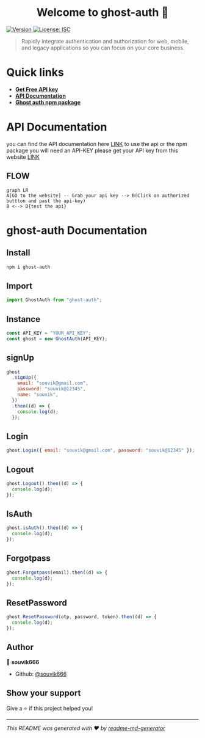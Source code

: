 <h1 align="center">Welcome to ghost-auth 👋</h1>
<p>
  <a href="https://www.npmjs.com/package/ghost-auth" target="_blank">
    <img alt="Version" src="https://img.shields.io/npm/v/ghost-auth.svg">
  </a>
  <a href="#" target="_blank">
    <img alt="License: ISC" src="https://img.shields.io/badge/License-ISC-yellow.svg" />
  </a>
</p>

> Rapidly integrate authentication and authorization for web, mobile, and legacy applications so you can focus on your core business.

# Quick links

- **[Get Free API key](https://ghost-auth.netlify.app/)**
- **[API Documentation](https://ghost-auth-service.herokuapp.com/)**
- **[Ghost auth npm package](https://www.npmjs.com/package/ghost-auth)**

# API Documentation

you can find the API documentation here [LINK](https://ghost-auth-service.herokuapp.com/)
to use the api or the npm package you will need an API-KEY please get your API key from this website [LINK](https://ghost-auth.netlify.app/)

## FLOW

```mermaid
graph LR
A[GO to the website] -- Grab your api key --> B(Click on authorized buttton and past the api-key)
B <--> D{test the api}

```

# ghost-auth Documentation

## Install

```sh
npm i ghost-auth
```

## Import

```js
import GhostAuth from "ghost-auth";
```

## Instance

```js
const API_KEY = "YOUR_API_KEY";
const ghost = new GhostAuth(API_KEY);
```

## signUp

```js
ghost
  .signUp({
    email: "souvik@gmail.com",
    password: "souvik@12345",
    name: "souvik",
  })
  .then((d) => {
    console.log(d);
  });
```

## Login

```js
ghost.Login({ email: "souvik@gmail.com", password: "souvik@12345" });
```

## Logout

```js
ghost.Logout().then((d) => {
  console.log(d);
});
```

## IsAuth

```js
ghost.isAuth().then((d) => {
  console.log(d);
});
```

## Forgotpass

```js
ghost.Forgotpass(email).then((d) => {
  console.log(d);
});
```

## ResetPassword

```js
ghost.ResetPassword(otp, password, token).then((d) => {
  console.log(d);
});
```

## Author

👤 **souvik666**

- Github: [@souvik666](https://github.com/souvik666)

## Show your support

Give a ⭐️ if this project helped you!

---

_This README was generated with ❤️ by [readme-md-generator](https://github.com/kefranabg/readme-md-generator)_
